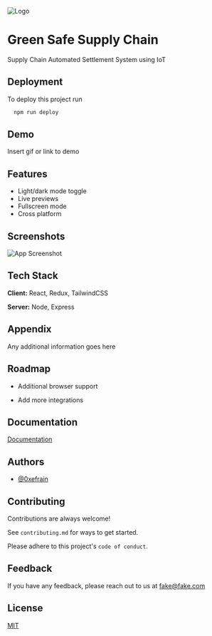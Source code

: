 
![Logo](https://dev-to-uploads.s3.amazonaws.com/uploads/articles/th5xamgrr6se0x5ro4g6.png)


# Green Safe Supply Chain

Supply Chain Automated Settlement System using IoT


## Deployment

To deploy this project run

```bash
  npm run deploy
```


## Demo

Insert gif or link to demo


## Features

- Light/dark mode toggle
- Live previews
- Fullscreen mode
- Cross platform


## Screenshots

![App Screenshot](https://via.placeholder.com/468x300?text=App+Screenshot+Here)


## Tech Stack

**Client:** React, Redux, TailwindCSS

**Server:** Node, Express


## Appendix

Any additional information goes here


## Roadmap

- Additional browser support

- Add more integrations


## Documentation

[Documentation](https://linktodocumentation)


## Authors


- [@0xefrain](https://www.github.com/0xefrain)


## Contributing

Contributions are always welcome!

See `contributing.md` for ways to get started.

Please adhere to this project's `code of conduct`.


## Feedback

If you have any feedback, please reach out to us at fake@fake.com


## License

[MIT](https://choosealicense.com/licenses/mit/)

